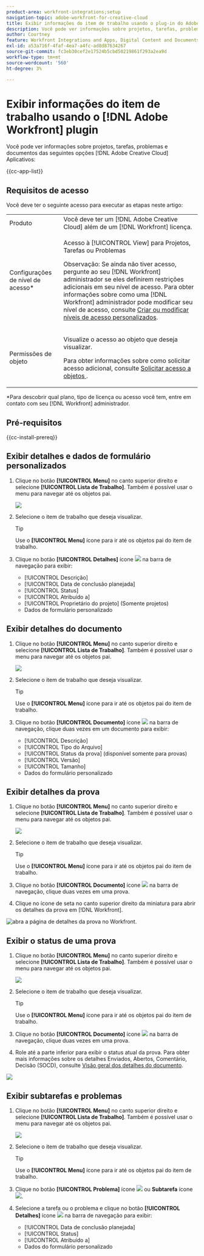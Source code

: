 ```yaml
---
product-area: workfront-integrations;setup
navigation-topic: adobe-workfront-for-creative-cloud
title: Exibir informações do item de trabalho usando o plug-in do Adobe Workfront
description: Você pode ver informações sobre projetos, tarefas, problemas e documentos de aplicativos Adobe Creative Cloud.
author: Courtney
feature: Workfront Integrations and Apps, Digital Content and Documents
exl-id: a53a716f-4faf-4ea7-a4fc-ad8d87634267
source-git-commit: fc3eb30cef2e17524b5cbd50219861f293a2ea9d
workflow-type: tm+mt
source-wordcount: '560'
ht-degree: 3%

---
```


# Exibir informações do item de trabalho usando o [!DNL Adobe Workfront] plugin

Você pode ver informações sobre projetos, tarefas, problemas e documentos das seguintes opções [!DNL Adobe Creative Cloud] Aplicativos:

{{cc-app-list}}

## Requisitos de acesso

Você deve ter o seguinte acesso para executar as etapas neste artigo:

<table style="table-layout:auto"> 
 <col> 
 </col> 
 <col> 
 </col> 
 <tbody> 
  <!--<tr> 
   <td role="rowheader">[!DNL Adobe Workfront] plan*</td> 
   <td> <p>[!UICONTROL Pro] or higher</p> </td> 
  </tr> 
  <tr data-mc-conditions=""> 
   <td role="rowheader">[!DNL Adobe Workfront] license*</td> 
   <td> <p>[!UICONTROL Work] or [!UICONTROL Plan]</p> </td> 
  </tr> -->
  <tr> 
   <td role="rowheader">Produto</td> 
   <td>Você deve ter um [!DNL Adobe Creative Cloud] além de um [!DNL Workfront] licença.</td> 
  </tr> 
  <tr> 
   <td role="rowheader">Configurações de nível de acesso*</td> 
   <td> <p>Acesso à [!UICONTROL View] para Projetos, Tarefas ou Problemas</p> <p>Observação: Se ainda não tiver acesso, pergunte ao seu [!DNL Workfront] administrador se eles definirem restrições adicionais em seu nível de acesso. Para obter informações sobre como uma [!DNL Workfront] administrador pode modificar seu nível de acesso, consulte <a href="../../administration-and-setup/add-users/configure-and-grant-access/create-modify-access-levels.md" class="MCXref xref">Criar ou modificar níveis de acesso personalizados</a>.</p> </td> 
  </tr> 
  <tr> 
   <td role="rowheader">Permissões de objeto</td> 
   <td> <p>Visualize o acesso ao objeto que deseja visualizar. </p> <p>Para obter informações sobre como solicitar acesso adicional, consulte <a href="../../workfront-basics/grant-and-request-access-to-objects/request-access.md" class="MCXref xref">Solicitar acesso a objetos </a>.</p> </td> 
  </tr> 
 </tbody> 
</table>

&#42;Para descobrir qual plano, tipo de licença ou acesso você tem, entre em contato com seu [!DNL Workfront] administrador.

## Pré-requisitos

{{cc-install-prereq}}

## Exibir detalhes e dados de formulário personalizados

1. Clique no botão **[!UICONTROL Menu]** no canto superior direito e selecione **[!UICONTROL Lista de Trabalho]**. Também é possível usar o menu para navegar até os objetos pai.

   ![](assets/go-back-to-work-list-350x314.png)

1. Selecione o item de trabalho que deseja visualizar.

   >[!TIP]
   >
   >Use o **[!UICONTROL Menu]** ícone para ir até os objetos pai do item de trabalho.

1. Clique no botão **[!UICONTROL Detalhes]** ícone ![](assets/details.png) na barra de navegação para exibir:

   * [!UICONTROL Descrição]
   * [!UICONTROL Data de conclusão planejada]
   * [!UICONTROL Status]
   * [!UICONTROL Atribuído a]
   * [!UICONTROL Proprietário do projeto] (Somente projetos)
   * Dados de formulário personalizado

## Exibir detalhes do documento

1. Clique no botão **[!UICONTROL Menu]** no canto superior direito e selecione **[!UICONTROL Lista de Trabalho]**. Também é possível usar o menu para navegar até os objetos pai.

   ![](assets/go-back-to-work-list-350x314.png)

1. Selecione o item de trabalho que deseja visualizar.

   >[!TIP]
   >
   >Use o **[!UICONTROL Menu]** ícone para ir até os objetos pai do item de trabalho.

1. Clique no botão **[!UICONTROL Documento]** ícone ![](assets/documents.png) na barra de navegação, clique duas vezes em um documento para exibir:

   * [!UICONTROL Descrição]
   * [!UICONTROL Tipo do Arquivo]
   * [!UICONTROL Status da prova] (disponível somente para provas)
   * [!UICONTROL Versão]
   * [!UICONTROL Tamanho]
   * Dados do formulário personalizado

## Exibir detalhes da prova

1. Clique no botão **[!UICONTROL Menu]** no canto superior direito e selecione **[!UICONTROL Lista de Trabalho]**. Também é possível usar o menu para navegar até os objetos pai.

   ![](assets/go-back-to-work-list-350x314.png)

1. Selecione o item de trabalho que deseja visualizar.

   >[!TIP]
   >
   >Use o **[!UICONTROL Menu]** ícone para ir até os objetos pai do item de trabalho.

1. Clique no botão **[!UICONTROL Documento]** ícone ![](assets/documents.png) na barra de navegação, clique duas vezes em uma prova.

1. Clique no ícone de seta no canto superior direito da miniatura para abrir os detalhes da prova em [!DNL Workfront].

![abra a página de detalhes da prova no Workfront.](assets/go-to-proof-details.png)

## Exibir o status de uma prova

1. Clique no botão **[!UICONTROL Menu]** no canto superior direito e selecione **[!UICONTROL Lista de Trabalho]**. Também é possível usar o menu para navegar até os objetos pai.

   ![](assets/go-back-to-work-list-350x314.png)

1. Selecione o item de trabalho que deseja visualizar.

   >[!TIP]
   >
   >Use o **[!UICONTROL Menu]** ícone para ir até os objetos pai do item de trabalho.

1. Clique no botão **[!UICONTROL Documento]** ícone ![](assets/documents.png) na barra de navegação, clique duas vezes em uma prova.

1. Role até a parte inferior para exibir o status atual da prova. Para obter mais informações sobre os detalhes Enviados, Abertos, Comentário, Decisão (SOCD), consulte [Visão geral dos detalhes do documento](/help/quicksilver/documents/managing-documents/document-details-overview.md).

![](assets/proof-status.png)

## Exibir subtarefas e problemas

1. Clique no botão **[!UICONTROL Menu]** no canto superior direito e selecione **[!UICONTROL Lista de Trabalho]**. Também é possível usar o menu para navegar até os objetos pai.

   ![](assets/go-back-to-work-list-350x314.png)

1. Selecione o item de trabalho que deseja visualizar.

   >[!TIP]
   >
   >Use o **[!UICONTROL Menu]** ícone para ir até os objetos pai do item de trabalho.

1. Clique no botão **[!UICONTROL Problema]** ícone ![](assets/issues.png) ou **Subtarefa** ícone ![](assets/subtasks.png).

1. Selecione a tarefa ou o problema e clique no botão **[!UICONTROL Detalhes]** ícone ![](assets/details.png) na barra de navegação para exibir:

   * [!UICONTROL Data de conclusão planejada]
   * [!UICONTROL Status]
   * [!UICONTROL Atribuído a]
   * Dados do formulário personalizado
